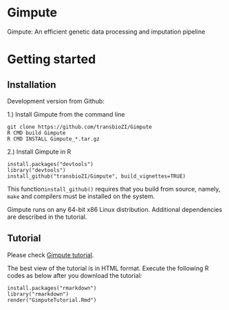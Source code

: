 # Gimpute
Gimpute: An efficient genetic data processing and imputation pipeline


# Getting started  

## Installation 
Development version from Github:

1.) Install Gimpute from the command line
```{r eval=FALSE}
git clone https://github.com/transbioZI/Gimpute
R CMD build Gimpute
R CMD INSTALL Gimpute_*.tar.gz
```
2.) Install Gimpute in R
```{r eval=FALSE}
install.packages("devtools")
library("devtools")
install_github("transbioZI/Gimpute", build_vignettes=TRUE)
```
This function`install_github()` requires that you build from source, namely, `make` and compilers must be installed on the system.

Gimpute runs on any 64-bit x86 Linux distribution. Additional dependencies are described in the tutorial.

## Tutorial
Please check [Gimpute tutorial](https://github.com/transbioZI/Gimpute/blob/master/vignettes/GimputeTutorial.Rmd).

The best view of the tutorial is in HTML format. Execute the following R codes as below after you download the tutorial:

```{r eval=FALSE}
install.packages("rmarkdown")
library("rmarkdown")
render("GimputeTutorial.Rmd")
```
